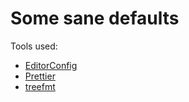 # Some sane defaults

Tools used:

- [EditorConfig](https://editorconfig.org)
- [Prettier](https://prettier.io)
- [treefmt](https://numtide.github.io/treefmt/)
